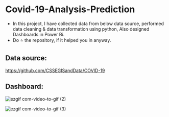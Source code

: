 # Covid-19-Analysis-Prediction
* In this project, I have collected data from below data source, performed data cleaning & data transformation using python, Also designed Dashboards in Power Bi. 
* Do ⭐ the repository, if it helped you in anyway.

## Data source:
https://github.com/CSSEGISandData/COVID-19

## Dashboard:
![ezgif com-video-to-gif (2)](https://user-images.githubusercontent.com/49580063/111057749-d86b8380-84af-11eb-8218-d879f39abcdf.gif)



![ezgif com-video-to-gif (3)](https://user-images.githubusercontent.com/49580063/111057828-5465cb80-84b0-11eb-982b-0866f5ded656.gif)
